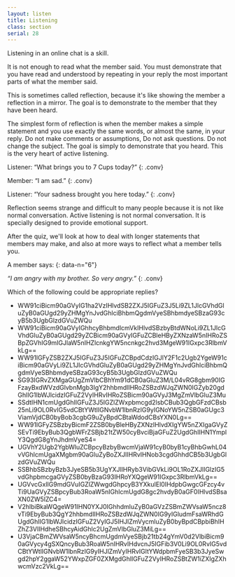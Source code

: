 ```yaml
---
layout: listen
title: Listening
class: section
serial: 28
---
```

Listening in an online chat is a skill.

It is not enough to read what the member said. You must demonstrate that you have read and understood by repeating in your reply the most important parts of what the member said.

This is sometimes called reflection, because it's like showing the member a reflection in a mirror. The goal is to demonstrate to the member that they have been heard.

The simplest form of reflection is when the member makes a simple statement and you use exactly the same words, or almost the same, in your reply. Do not make comments or assumptions, Do not ask questions. Do not change the subject. The goal is simply to demonstrate that you heard. This is the very heart of active listening.

Listener: “What brings you to 7 Cups today?”
{: .conv}

Member: “I am sad.”
{: .conv}

Listener: “Your sadness brought you here today.”
{: .conv}

Reflection seems strange and difficult to many people because it is not like normal conversation. Active listening is not normal conversation. It is specially designed to provide emotional support.

After the quiz, we'll look at how to deal with longer statements that members may make, and also at more ways to reflect what a member tells you.

A member says:
{: data-n="6"}

*“I am angry with my brother. So very angry.”*
{: .conv}

Which of the following could be appropriate replies?

- WW91ciBicm90aGVyIG1ha2VzIHlvdSB2ZXJ5IGFuZ3J5Li9ZL1JlcGVhdGluZyB0aGUgd29yZHMgYnJvdGhlciBhbmQgdmVyeSBhbmdyeSBzaG93cyB5b3UgbGlzdGVuZWQu
- WW91ciBicm90aGVyIGhhcyBhbmdlcmVkIHlvdSBzbyBtdWNoLi9ZL1JlcGVhdGluZyB0aGUgd29yZCBicm90aGVyIGFuZCBleHByZXNzaW5nIHRoZSBpZGVhIG9mIGJlaW5nIHZlcnkgYW5ncnkgc2hvd3MgeW91IGxpc3RlbmVkLg==
- WW91IGFyZSB2ZXJ5IGFuZ3J5IGFuZCBpdCdzIGJlY2F1c2Ugb2YgeW91ciBicm90aGVyLi9ZL1JlcGVhdGluZyB0aGUgd29yZHMgYnJvdGhlciBhbmQgdmVyeSBhbmdyeSBzaG93cyB5b3UgbGlzdGVuZWQu
- SG93IGRvZXMgaGUgZmVlbCBhYm91dCB0aGluZ3M/L04vRG8gbm90IGFzayBxdWVzdGlvbnMgb3IgY2hhbmdlIHRoZSBzdWJqZWN0IGZyb20gdGhlIG1lbWJlcidzIGFuZ2VyIHRvIHRoZSBicm90aGVyJ3MgZmVlbGluZ3Mu
- SSdtIHN1cmUgdGhlIGFuZ3J5IGZlZWxpbmcgd2lsbCBub3QgbGFzdCBsb25nLi9OL0RvIG5vdCBtYWtlIGNvbW1lbnRzIG9yIGNoYW5nZSB0aGUgc3ViamVjdCB0byBob3cgbG9uZyBpdCBtaWdodCBsYXN0Lg==
- WW91IGFyZSBzbyBicmF2ZSB0byBleHByZXNzIHlvdXIgYW5nZXIgaGVyZSEvTi9EbyBub3QgbWFrZSBjb21tZW50cyBvciBjaGFuZ2UgdGhlIHN1YmplY3QgdG8gYnJhdmVyeS4=
- UGVhY2Ugb2YgbWluZCBpcyBzbyBwcmVjaW91cyB0byB1cyBhbGwhL04vVGhlcmUgaXMgbm90aGluZyBoZXJlIHRvIHNob3cgdGhhdCB5b3UgbGlzdGVuZWQu
- SSBhbSBzbyBzb3JyeSB5b3UgYXJlIHRyb3VibGVkLi9OL1RoZXJlIGlzIG5vdGhpbmcgaGVyZSB0byBzaG93IHRoYXQgeW91IGxpc3RlbmVkLg==
- UGVvcGxlIG9mdGVuIGZlZWwgdGhpcyB3YXkuIEl0IHdpbGwgcGFzcy4vTi9UaGVyZSBpcyBub3RoaW5nIGhlcmUgdG8gc2hvdyB0aGF0IHlvdSBsaXN0ZW5lZC4=
- V2hlbiBkaWQgeW91IHN0YXJ0IGhhdmluZyB0aGVzZSBmZWVsaW5ncz8vTi9EbyBub3QgY2hhbmdlIHRoZSBzdWJqZWN0IG9yIGludmFsaWRhdGUgdGhlIG1lbWJlcidzIGFuZ2VyIGJ5IHJlZmVycmluZyB0byBpdCBpbiBhIHZhZ3VlIHdheSBhcyAidGhlc2UgZmVlbGluZ3MiLg==
- U3VjaCBmZWVsaW5ncyBhcmUgdmVyeSBjb21tb24gYmV0d2VlbiBicm90aGVycy4gSXQncyBub3RoaW5nIHRvIHdvcnJ5IGFib3V0Li9OL0RvIG5vdCBtYWtlIGNvbW1lbnRzIG9yIHJlZmVyIHRvIGltYWdpbmFyeSB3b3JyeSwgd2hpY2ggaW52YWxpZGF0ZXMgdGhlIGFuZ2VyIHRoZSBtZW1iZXIgZXhwcmVzc2VkLg==

